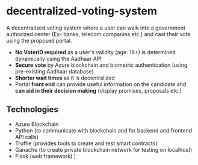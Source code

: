 # decentralized-voting-system

A decentralized voting system where a user can walk into a government authorized center (Ex- banks, telecom companies etc.) and cast their vote using the proposed portal.

 - **No VoterID required** as a user's validity (age: 18+) is determined dynamically using the Aadhaar API 
 - **Secure vote** by Azure blockchain and biometric authentication (using pre-existing Aadhaar database)
 - **Shorter wait times** as it is decentralized
 - Portal **front end** can provide useful information on the candidate and **can aid in their decision making** (display promises, proposals etc.)

## Technologies

 - Azure Blockchain
 - Python (to communicate with blockchain and for backend and frontend API calls) 
 - Truffle (provides tools to create and test smart contracts)
 - Ganache (to create private blockchain network for testing on localhost) 
 - Flask (web framework)
]
